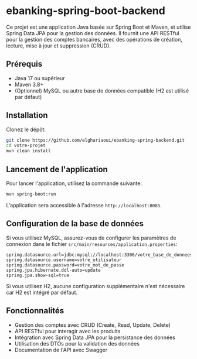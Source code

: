# ebanking-spring-boot-backend

Ce projet est une application Java basée sur Spring Boot et Maven, et utilise Spring Data JPA pour la gestion des données. Il fournit une API RESTful pour la gestion des comptes bancaires, avec des opérations de création, lecture, mise à jour et suppression (CRUD).

## Prérequis

- Java 17 ou supérieur
- Maven 3.8+
- (Optionnel) MySQL ou autre base de données compatible (H2 est utilisé par défaut)

## Installation

Clonez le dépôt:

```bash
git clone https://github.com/elghariaoui/ebanking-spring-backend.git
cd votre-projet
mvn clean install
```
## Lancement de l'application
Pour lancer l'application, utilisez la commande suivante:

```bash
mvn spring-boot:run
```
L'application sera accessible à l'adresse `http://localhost:8085`.
## Configuration de la base de données
Si vous utilisez MySQL, assurez-vous de configurer les paramètres de connexion dans le fichier `src/main/resources/application.properties`:

```properties
spring.datasource.url=jdbc:mysql://localhost:3306/votre_base_de_donnees
spring.datasource.username=votre_utilisateur
spring.datasource.password=votre_mot_de_passe
spring.jpa.hibernate.ddl-auto=update
spring.jpa.show-sql=true
```
Si vous utilisez H2, aucune configuration supplémentaire n'est nécessaire car H2 est intégré par défaut.

## Fonctionnalités

- Gestion des comptes avec CRUD (Create, Read, Update, Delete)
- API RESTful pour interagir avec les produits
- Intégration avec Spring Data JPA pour la persistance des données
- Utilisation des DTOs pour la validation des données
- Documentation de l'API avec Swagger

